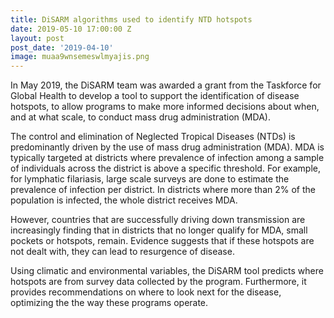 ```yaml
---
title: DiSARM algorithms used to identify NTD hotspots
date: 2019-05-10 17:00:00 Z
layout: post
post_date: '2019-04-10'
image: muaa9wnsemeswlmyajis.png
---
```


In May 2019, the DiSARM team was awarded a grant from the Taskforce for Global Health to develop a tool to support the identification of disease hotspots, to allow programs to make more informed decisions about when, and at what scale, to conduct mass drug administration (MDA). 

The control and elimination of Neglected Tropical Diseases (NTDs) is predominantly driven by the use of mass drug administration (MDA). MDA is typically targeted at districts where prevalence of infection among a sample of individuals across the district is above a specific threshold. For example, for lymphatic filariasis, large scale surveys are done to estimate the prevalence of infection per district. In districts where more than 2% of the population is infected, the whole district receives MDA. 

However, countries that are successfully driving down transmission are increasingly finding that in districts that no longer qualify for MDA, small pockets or hotspots, remain. Evidence suggests that if these hotspots are not dealt with, they can lead to resurgence of disease. 

Using climatic and environmental variables, the DiSARM tool predicts where hotspots are from survey data collected by the program. Furthermore, it provides recommendations on where to look next for the disease, optimizing the the way these programs operate.  

